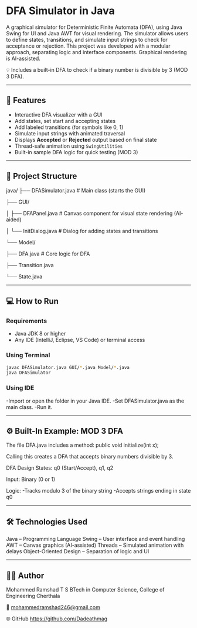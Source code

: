# DFA Simulator in Java

A graphical simulator for Deterministic Finite Automata (DFA), using Java Swing for UI and Java AWT for visual rendering. The simulator allows users to define states, transitions, and simulate input strings to check for acceptance or rejection. This project was developed with a modular approach, separating logic and interface components. Graphical rendering is AI-assisted.

💡 Includes a built-in DFA to check if a binary number is divisible by 3 (MOD 3 DFA).

---

## 🧠 Features

- Interactive DFA visualizer with a GUI
- Add states, set start and accepting states
- Add labeled transitions (for symbols like 0, 1)
- Simulate input strings with animated traversal
- Displays **Accepted** or **Rejected** output based on final state
- Thread-safe animation using `SwingUtilities`
- Built-in sample DFA logic for quick testing (MOD 3)

---

## 📁 Project Structure

java/
├── DFASimulator.java # Main class (starts the GUI)

├── GUI/

│ ├── DFAPanel.java # Canvas component for visual state rendering (AI-aided)

│ └── InitDialog.java # Dialog for adding states and transitions

└── Model/

  ├── DFA.java # Core logic for DFA 
  
  ├── Transition.java
  
  └── State.java

---

## 💻 How to Run

### Requirements
- Java JDK 8 or higher
- Any IDE (IntelliJ, Eclipse, VS Code) or terminal access

### Using Terminal
```bash
javac DFASimulator.java GUI/*.java Model/*.java
java DFASimulator
```
### Using IDE

-Import or open the folder in your Java IDE.
-Set DFASimulator.java as the main class.
-Run it.

---

## ⚙️ Built-In Example: MOD 3 DFA

The file DFA.java includes a method:
public void initialize(int x);

Calling this creates a DFA that accepts binary numbers divisible by 3.

DFA Design
States: q0 (Start/Accept), q1, q2

Input: Binary (0 or 1)

Logic:  -Tracks modulo 3 of the binary string
        -Accepts strings ending in state q0

---

## 🛠 Technologies Used

Java – Programming Language
Swing – User interface and event handling
AWT – Canvas graphics (AI-assisted)
Threads – Simulated animation with delays
Object-Oriented Design – Separation of logic and UI

---

## 👨‍💻 Author
Mohammed Ramshad T S
BTech in Computer Science, College of Engineering Cherthala

📧 mohammedramshad246@gmail.com

🌐 GitHub https://github.com/Dadeathmag
    
